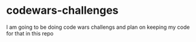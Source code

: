 # codewars-challenges

I am going to be doing code wars challengs and plan on keeping my code for that in this repo
